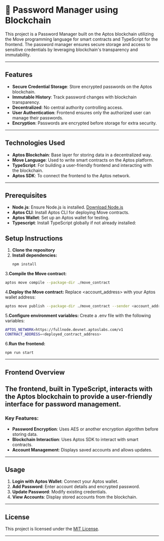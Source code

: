 # 🔐 Password Manager using Blockchain

This project is a Password Manager built on the Aptos blockchain utilizing the Move programming language for smart contracts and TypeScript for the frontend. The password manager ensures secure storage and access to sensitive credentials by leveraging blockchain's transparency and immutability.

---

## Features

- **Secure Credential Storage**: Store encrypted passwords on the Aptos blockchain.
- **Immutable History**: Track password changes with blockchain transparency.
- **Decentralized**: No central authority controlling access.
- **User Authentication**: Frontend ensures only the authorized user can manage their passwords.
- **Encryption**: Passwords are encrypted before storage for extra security.

---

## Technologies Used

- **Aptos Blockchain**: Base layer for storing data in a decentralized way.
- **Move Language**: Used to write smart contracts on the Aptos platform.
- **TypeScript**: For building a user-friendly frontend and interacting with the blockchain.
- **Aptos SDK**: To connect the frontend to the Aptos network.

---

## Prerequisites

- **Node.js**: Ensure Node.js is installed. [Download Node.js](https://nodejs.org)  
- **Aptos CLI**: Install Aptos CLI for deploying Move contracts.  
- **Aptos Wallet**: Set up an Aptos wallet for testing.
- **Typescript**: Install TypeScript globally if not already installed:


## Setup Instructions

1. **Clone the repository**
2. **Install dependencies:**
   ```bash
   npm install
   ```
3.**Compile the Move contract:**
   ```bash
aptos move compile --package-dir ./move_contract
   ```
4.**Deploy the Move contract:**
Replace <account_address> with your Aptos wallet address:
```bash
aptos move publish --package-dir ./move_contract --sender <account_address>
   ```
5.**Configure environment variables:**
Create a .env file with the following variables:
```bash
APTOS_NETWORK=https://fullnode.devnet.aptoslabs.com/v1
CONTRACT_ADDRESS=<deployed_contract_address>
   ```
6.**Run the frontend:**
```bash
npm run start
   ```
---
## Frontend Overview

The frontend, built in **TypeScript**, interacts with the Aptos blockchain to provide a user-friendly interface for password management.
---
### Key Features:

- **Password Encryption**: Uses AES or another encryption algorithm before storing data.
- **Blockchain Interaction**: Uses Aptos SDK to interact with smart contracts.
- **Account Management**: Displays saved accounts and allows updates.

---

## Usage

1. **Login with Aptos Wallet**: Connect your Aptos wallet.
2. **Add Password**: Enter account details and encrypted password.
3. **Update Password**: Modify existing credentials.
4. **View Accounts**: Display stored accounts from the blockchain.

---

## License

This project is licensed under the [MIT License](https://opensource.org/licenses/MIT).

---

